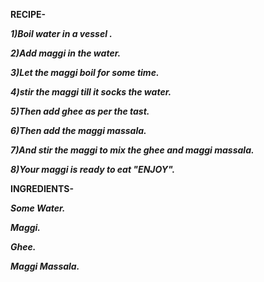  **RECIPE-**

 ***1)Boil water in a vessel .***

 ***2)Add maggi in the water.***

 ***3)Let the maggi boil for some time.***

 ***4)stir the maggi till it socks the water.***

 ***5)Then add ghee as per the tast.***

 ***6)Then add the maggi massala.***

 ***7)And stir the maggi to mix the ghee and maggi massala.***

 ***8)Your maggi is ready to eat "ENJOY".*** 


 **INGREDIENTS-**

***Some Water.***

***Maggi.***

***Ghee.***

***Maggi Massala.***